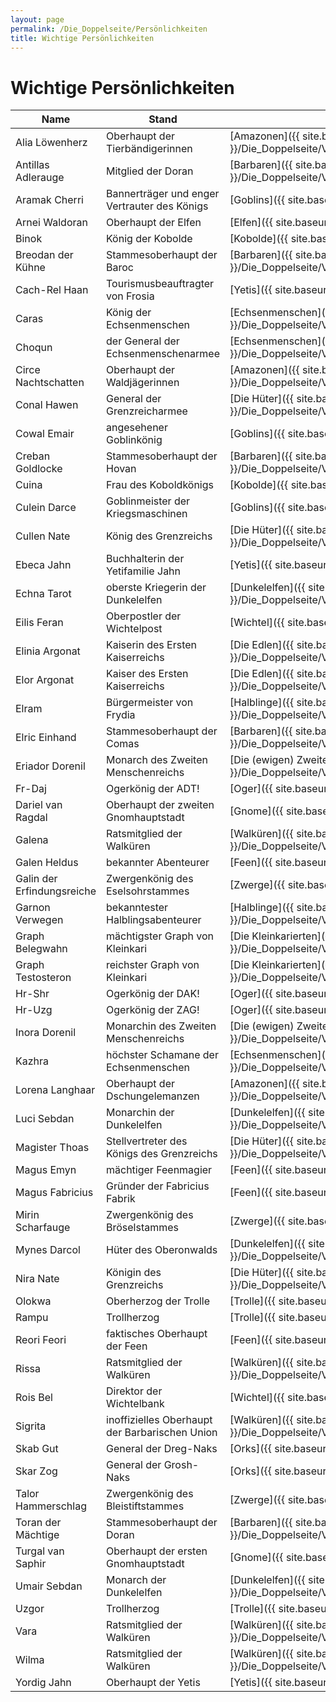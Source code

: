 ```yaml
---
layout: page
permalink: /Die_Doppelseite/Persönlichkeiten
title: Wichtige Persönlichkeiten
---
```


# Wichtige Persönlichkeiten

| Name | Stand | Rasse / Volk | RIP |
| ---- | ----- | ------------ | --- |
| Alia Löwenherz | Oberhaupt der Tierbändigerinnen | [Amazonen]({{ site.baseurl }}/Die_Doppelseite/Völker/Menschen/Amazonen/) |   |
| Antillas Adlerauge | Mitglied der Doran | [Barbaren]({{ site.baseurl }}/Die_Doppelseite/Völker/Menschen/Babarische_Union/Barbaren) |   |
| Aramak Cherri | Bannerträger und enger Vertrauter des Königs | [Goblins]({{ site.baseurl }}/Die_Doppelseite/Völker/Böse/Goblins/) |   |
| Arnei Waldoran | Oberhaupt der Elfen | [Elfen]({{ site.baseurl }}/Die_Doppelseite/Völker/Gute/Elfen/) |   |
| Binok | König der Kobolde | [Kobolde]({{ site.baseurl }}/Die_Doppelseite/Völker/Gute/Kobolde/) |   |
| Breodan der Kühne | Stammesoberhaupt der Baroc | [Barbaren]({{ site.baseurl }}/Die_Doppelseite/Völker/Menschen/Babarische_Union/Barbaren) |   |
| Cach-Rel Haan | Tourismusbeauftragter von Frosia | [Yetis]({{ site.baseurl }}/Die_Doppelseite/Völker/Gute/Yetis/) |   |
| Caras | König der Echsenmenschen | [Echsenmenschen]({{ site.baseurl }}/Die_Doppelseite/Völker/Böse/Echsenmenschen/) |   |
| Choqun | der General der Echsenmenschenarmee | [Echsenmenschen]({{ site.baseurl }}/Die_Doppelseite/Völker/Böse/Echsenmenschen/) |   |
| Circe Nachtschatten | Oberhaupt der Waldjägerinnen | [Amazonen]({{ site.baseurl }}/Die_Doppelseite/Völker/Menschen/Amazonen/) |   |
| Conal Hawen | General der Grenzreicharmee | [Die Hüter]({{ site.baseurl }}/Die_Doppelseite/Völker/Menschen/Die_Hüter/) |   |
| Cowal Emair | angesehener Goblinkönig | [Goblins]({{ site.baseurl }}/Die_Doppelseite/Völker/Böse/Goblins/) |   |
| Creban Goldlocke | Stammesoberhaupt der Hovan | [Barbaren]({{ site.baseurl }}/Die_Doppelseite/Völker/Menschen/Babarische_Union/Barbaren) |   |
| Cuina | Frau des Koboldkönigs | [Kobolde]({{ site.baseurl }}/Die_Doppelseite/Völker/Gute/Kobolde/) |   |
| Culein Darce | Goblinmeister der Kriegsmaschinen | [Goblins]({{ site.baseurl }}/Die_Doppelseite/Völker/Böse/Goblins/) |   |
| Cullen Nate | König des Grenzreichs | [Die Hüter]({{ site.baseurl }}/Die_Doppelseite/Völker/Menschen/Die_Hüter/) |   |
| Ebeca Jahn | Buchhalterin der Yetifamilie Jahn | [Yetis]({{ site.baseurl }}/Die_Doppelseite/Völker/Gute/Yetis/) |   |
| Echna Tarot | oberste Kriegerin der Dunkelelfen | [Dunkelelfen]({{ site.baseurl }}/Die_Doppelseite/Völker/Böse/Dunkelelfen/) |   |
| Eilis Feran | Oberpostler der Wichtelpost | [Wichtel]({{ site.baseurl }}/Die_Doppelseite/Völker/Gute/Wichtel/) |   |
| Elinia Argonat | Kaiserin des Ersten Kaiserreichs | [Die Edlen]({{ site.baseurl }}/Die_Doppelseite/Völker/Menschen/Die_Edlen/) |   |
| Elor Argonat | Kaiser des Ersten Kaiserreichs | [Die Edlen]({{ site.baseurl }}/Die_Doppelseite/Völker/Menschen/Die_Edlen/) |   |
| Elram | Bürgermeister von Frydia | [Halblinge]({{ site.baseurl }}/Die_Doppelseite/Völker/Gute/Halblinge/) |   |
| Elric Einhand | Stammesoberhaupt der Comas | [Barbaren]({{ site.baseurl }}/Die_Doppelseite/Völker/Menschen/Babarische_Union/Barbaren) |   |
| Eriador Dorenil | Monarch des Zweiten Menschenreichs | [Die (ewigen) Zweiten]({{ site.baseurl }}/Die_Doppelseite/Völker/Menschen/Die_ewigen_Zweiten/) |   |
| Fr-Daj | Ogerkönig der ADT! | [Oger]({{ site.baseurl }}/Die_Doppelseite/Völker/Böse/Oger/) |   |
| Dariel van Ragdal | Oberhaupt der zweiten Gnomhauptstadt | [Gnome]({{ site.baseurl }}/Die_Doppelseite/Völker/Gute/Gnome/) |   |
| Galena | Ratsmitglied der Walküren | [Walküren]({{ site.baseurl }}/Die_Doppelseite/Völker/Menschen/Babarische_Union/Walkueren) |   |
| Galen Heldus | bekannter Abenteurer | [Feen]({{ site.baseurl }}/Die_Doppelseite/Völker/Gute/Feen/) |   |
| Galin der Erfindungsreiche | Zwergenkönig des Eselsohrstammes | [Zwerge]({{ site.baseurl }}/Die_Doppelseite/Völker/Gute/Zwerge/) |   |
| Garnon Verwegen | bekanntester Halblingsabenteurer | [Halblinge]({{ site.baseurl }}/Die_Doppelseite/Völker/Gute/Halblinge/) | x |
| Graph Belegwahn | mächtigster Graph von Kleinkari | [Die Kleinkarierten]({{ site.baseurl }}/Die_Doppelseite/Völker/Menschen/Die_Kleinkarierten/) |   |
| Graph Testosteron | reichster Graph von Kleinkari | [Die Kleinkarierten]({{ site.baseurl }}/Die_Doppelseite/Völker/Menschen/Die_Kleinkarierten/) |   |
| Hr-Shr | Ogerkönig der DAK! | [Oger]({{ site.baseurl }}/Die_Doppelseite/Völker/Böse/Oger/) |   |
| Hr-Uzg | Ogerkönig der ZAG! | [Oger]({{ site.baseurl }}/Die_Doppelseite/Völker/Böse/Oger/) |   |
| Inora Dorenil | Monarchin des Zweiten Menschenreichs | [Die (ewigen) Zweiten]({{ site.baseurl }}/Die_Doppelseite/Völker/Menschen/Die_ewigen_Zweiten/) |   |
| Kazhra | höchster Schamane der Echsenmenschen | [Echsenmenschen]({{ site.baseurl }}/Die_Doppelseite/Völker/Böse/Echsenmenschen/) |   |
| Lorena Langhaar | Oberhaupt der Dschungelemanzen | [Amazonen]({{ site.baseurl }}/Die_Doppelseite/Völker/Menschen/Amazonen/) |   |
| Luci Sebdan | Monarchin der Dunkelelfen | [Dunkelelfen]({{ site.baseurl }}/Die_Doppelseite/Völker/Böse/Dunkelelfen/) |   |
| Magister Thoas | Stellvertreter des Königs des Grenzreichs | [Die Hüter]({{ site.baseurl }}/Die_Doppelseite/Völker/Menschen/Die_Hüter/) |   |
| Magus Emyn | mächtiger Feenmagier | [Feen]({{ site.baseurl }}/Die_Doppelseite/Völker/Gute/Feen/) |   |
| Magus Fabricius | Gründer der Fabricius Fabrik | [Feen]({{ site.baseurl }}/Die_Doppelseite/Völker/Gute/Feen/) | x |
| Mirin Scharfauge | Zwergenkönig des Bröselstammes | [Zwerge]({{ site.baseurl }}/Die_Doppelseite/Völker/Gute/Zwerge/) |   |
| Mynes Darcol | Hüter des Oberonwalds | [Dunkelelfen]({{ site.baseurl }}/Die_Doppelseite/Völker/Böse/Dunkelelfen/) |   |
| Nira Nate | Königin des Grenzreichs | [Die Hüter]({{ site.baseurl }}/Die_Doppelseite/Völker/Menschen/Die_Hüter/) |   |
| Olokwa | Oberherzog der Trolle | [Trolle]({{ site.baseurl }}/Die_Doppelseite/Völker/Böse/Trolle/) |   |
| Rampu | Trollherzog | [Trolle]({{ site.baseurl }}/Die_Doppelseite/Völker/Böse/Trolle/) |   |
| Reori Feori | faktisches Oberhaupt der Feen | [Feen]({{ site.baseurl }}/Die_Doppelseite/Völker/Gute/Feen/) |   |
| Rissa | Ratsmitglied der Walküren | [Walküren]({{ site.baseurl }}/Die_Doppelseite/Völker/Menschen/Babarische_Union/Walkueren) |   |
| Rois Bel | Direktor der Wichtelbank | [Wichtel]({{ site.baseurl }}/Die_Doppelseite/Völker/Gute/Wichtel/) |   |
| Sigrita | inoffizielles Oberhaupt der Barbarischen Union | [Walküren]({{ site.baseurl }}/Die_Doppelseite/Völker/Menschen/Babarische_Union/Walkueren) |   |
| Skab Gut | General der Dreg-Naks | [Orks]({{ site.baseurl }}/Die_Doppelseite/Völker/Böse/Orks/) |   |
| Skar Zog | General der Grosh-Naks | [Orks]({{ site.baseurl }}/Die_Doppelseite/Völker/Böse/Orks/) |   |
| Talor Hammerschlag | Zwergenkönig des Bleistiftstammes | [Zwerge]({{ site.baseurl }}/Die_Doppelseite/Völker/Gute/Zwerge/) |   |
| Toran der Mächtige | Stammesoberhaupt der Doran | [Barbaren]({{ site.baseurl }}/Die_Doppelseite/Völker/Menschen/Babarische_Union/Barbaren) |   |
| Turgal van Saphir | Oberhaupt der ersten Gnomhauptstadt | [Gnome]({{ site.baseurl }}/Die_Doppelseite/Völker/Gute/Gnome/) |   |
| Umair Sebdan | Monarch der Dunkelelfen | [Dunkelelfen]({{ site.baseurl }}/Die_Doppelseite/Völker/Böse/Dunkelelfen/) |   |
| Uzgor | Trollherzog | [Trolle]({{ site.baseurl }}/Die_Doppelseite/Völker/Böse/Trolle/) |   |
| Vara | Ratsmitglied der Walküren | [Walküren]({{ site.baseurl }}/Die_Doppelseite/Völker/Menschen/Babarische_Union/Walkueren) |   |
| Wilma | Ratsmitglied der Walküren | [Walküren]({{ site.baseurl }}/Die_Doppelseite/Völker/Menschen/Babarische_Union/Walkueren) |   |
| Yordig Jahn | Oberhaupt der Yetis | [Yetis]({{ site.baseurl }}/Die_Doppelseite/Völker/Gute/Yetis/) |   |
